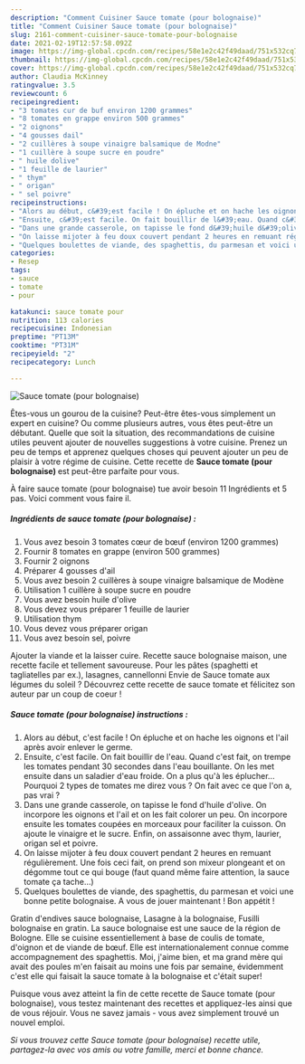 ```yaml
---
description: "Comment Cuisiner Sauce tomate (pour bolognaise)"
title: "Comment Cuisiner Sauce tomate (pour bolognaise)"
slug: 2161-comment-cuisiner-sauce-tomate-pour-bolognaise
date: 2021-02-19T12:57:58.092Z
image: https://img-global.cpcdn.com/recipes/58e1e2c42f49daad/751x532cq70/sauce-tomate-pour-bolognaise-photo-principale-de-la-recette.jpg
thumbnail: https://img-global.cpcdn.com/recipes/58e1e2c42f49daad/751x532cq70/sauce-tomate-pour-bolognaise-photo-principale-de-la-recette.jpg
cover: https://img-global.cpcdn.com/recipes/58e1e2c42f49daad/751x532cq70/sauce-tomate-pour-bolognaise-photo-principale-de-la-recette.jpg
author: Claudia McKinney
ratingvalue: 3.5
reviewcount: 6
recipeingredient:
- "3 tomates cur de buf environ 1200 grammes"
- "8 tomates en grappe environ 500 grammes"
- "2 oignons"
- "4 gousses dail"
- "2 cuillères à soupe vinaigre balsamique de Modne"
- "1 cuillère à soupe sucre en poudre"
- " huile dolive"
- "1 feuille de laurier"
- " thym"
- " origan"
- " sel poivre"
recipeinstructions:
- "Alors au début, c&#39;est facile ! On épluche et on hache les oignons et l&#39;ail après avoir enlever le germe."
- "Ensuite, c&#39;est facile. On fait bouillir de l&#39;eau. Quand c&#39;est fait, on trempe les tomates pendant 30 secondes dans l&#39;eau bouillante. On les met ensuite dans un saladier d&#39;eau froide. On a plus qu&#39;à les éplucher... Pourquoi 2 types de tomates me direz vous ? On fait avec ce que l&#39;on a, pas vrai ?"
- "Dans une grande casserole, on tapisse le fond d&#39;huile d&#39;olive. On incorpore les oignons et l&#39;ail et on les fait colorer un peu. On incorpore ensuite les tomates coupées en morceaux pour faciliter la cuisson. On ajoute le vinaigre et le sucre. Enfin, on assaisonne avec thym, laurier, origan sel et poivre."
- "On laisse mijoter à feu doux couvert pendant 2 heures en remuant régulièrement. Une fois ceci fait, on prend son mixeur plongeant et on dégomme tout ce qui bouge (faut quand même faire attention, la sauce tomate ça tache...)"
- "Quelques boulettes de viande, des spaghettis, du parmesan et voici une bonne petite bolognaise. A vous de jouer maintenant ! Bon appétit !"
categories:
- Resep
tags:
- sauce
- tomate
- pour

katakunci: sauce tomate pour 
nutrition: 113 calories
recipecuisine: Indonesian
preptime: "PT13M"
cooktime: "PT31M"
recipeyield: "2"
recipecategory: Lunch

---
```



![Sauce tomate (pour bolognaise)](https://img-global.cpcdn.com/recipes/58e1e2c42f49daad/751x532cq70/sauce-tomate-pour-bolognaise-photo-principale-de-la-recette.jpg)

Êtes-vous un gourou de la cuisine? Peut-être êtes-vous simplement un expert en cuisine? Ou comme plusieurs autres, vous êtes peut-être un débutant. Quelle que soit la situation, des recommandations de cuisine utiles peuvent ajouter de nouvelles suggestions à votre cuisine. Prenez un peu de temps et apprenez quelques choses qui peuvent ajouter un peu de plaisir à votre régime de cuisine. Cette recette de <strong> Sauce tomate (pour bolognaise) </strong> est peut-être parfaite pour vous.

<!--inarticleads1-->

À faire sauce tomate (pour bolognaise) tue avoir besoin 11 Ingrédients et 5 pas. Voici comment vous faire il.

##### Ingrédients de sauce tomate (pour bolognaise) :

1. Vous avez besoin 3 tomates cœur de bœuf (environ 1200 grammes)
1. Fournir 8 tomates en grappe (environ 500 grammes)
1. Fournir 2 oignons
1. Préparer 4 gousses d&#39;ail
1. Vous avez besoin 2 cuillères à soupe vinaigre balsamique de Modène
1. Utilisation 1 cuillère à soupe sucre en poudre
1. Vous avez besoin  huile d&#39;olive
1. Vous devez vous préparer 1 feuille de laurier
1. Utilisation  thym
1. Vous devez vous préparer  origan
1. Vous avez besoin  sel, poivre


Ajouter la viande et la laisser cuire. Recette sauce bolognaise maison, une recette facile et tellement savoureuse. Pour les pâtes (spaghetti et tagliatelles par ex.), lasagnes, cannellonni Envie de Sauce tomate aux légumes du soleil ? Découvrez cette recette de sauce tomate et félicitez son auteur par un coup de coeur ! 

<!--inarticleads2-->

##### Sauce tomate (pour bolognaise) instructions :

1. Alors au début, c&#39;est facile ! On épluche et on hache les oignons et l&#39;ail après avoir enlever le germe.
1. Ensuite, c&#39;est facile. On fait bouillir de l&#39;eau. Quand c&#39;est fait, on trempe les tomates pendant 30 secondes dans l&#39;eau bouillante. On les met ensuite dans un saladier d&#39;eau froide. On a plus qu&#39;à les éplucher... Pourquoi 2 types de tomates me direz vous ? On fait avec ce que l&#39;on a, pas vrai ?
1. Dans une grande casserole, on tapisse le fond d&#39;huile d&#39;olive. On incorpore les oignons et l&#39;ail et on les fait colorer un peu. On incorpore ensuite les tomates coupées en morceaux pour faciliter la cuisson. On ajoute le vinaigre et le sucre. Enfin, on assaisonne avec thym, laurier, origan sel et poivre.
1. On laisse mijoter à feu doux couvert pendant 2 heures en remuant régulièrement. Une fois ceci fait, on prend son mixeur plongeant et on dégomme tout ce qui bouge (faut quand même faire attention, la sauce tomate ça tache...)
1. Quelques boulettes de viande, des spaghettis, du parmesan et voici une bonne petite bolognaise. A vous de jouer maintenant ! Bon appétit !


Gratin d&#39;endives sauce bolognaise, Lasagne à la bolognaise, Fusilli bolognaise en gratin. La sauce bolognaise est une sauce de la région de Bologne. Elle se cuisine essentiellement à base de coulis de tomate, d&#39;oignon et de viande de bœuf. Elle est internationalement connue comme accompagnement des spaghettis. Moi, j&#39;aime bien, et ma grand mère qui avait des poules m&#39;en faisait au moins une fois par semaine, évidemment c&#39;est elle qui faisait la sauce tomate à la bolognaise et c&#39;était super! 

<!--inarticleads1-->

<p>
Puisque vous avez atteint la fin de cette recette de Sauce tomate (pour bolognaise), vous testez maintenant des recettes et appliquez-les ainsi que de vous réjouir. Vous ne savez jamais - vous avez simplement trouvé un nouvel emploi.
</p>

<p>
<i>Si vous trouvez cette Sauce tomate (pour bolognaise) recette utile, partagez-la avec vos amis ou votre famille, merci et bonne chance.</i>
</p>
